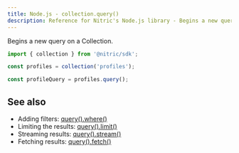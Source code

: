 ```yaml
---
title: Node.js - collection.query()
description: Reference for Nitric's Node.js library - Begins a new query on a Collection.
---
```


Begins a new query on a Collection.

```javascript
import { collection } from '@nitric/sdk';

const profiles = collection('profiles');

const profileQuery = profiles.query();
```

## See also

- Adding filters: [query().where()](./collection-query-where)
- Limiting the results: [query().limit()](./collection-query-limit)
- Streaming results: [query().stream()](./collection-query-stream)
- Fetching results: [query().fetch()](./collection-query-fetch)
